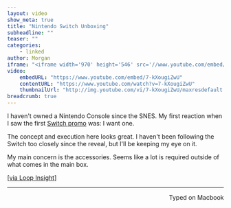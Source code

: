 ```yaml
---
layout: video
show_meta: true
title: "Nintendo Switch Unboxing"
subheadline: ""
teaser: ""
categories:
    - linked
author: Morgan
iframe: "<iframe width='970' height='546' src='//www.youtube.com/embed/7-kXougiZwU' frameborder='0' allowfullscreen></iframe>"
video:
    embedURL: "https://www.youtube.com/embed/7-kXougiZwU"
    contentURL: "https://www.youtube.com/watch?v=7-kXougiZwU"
    thumbnailUrl: "http://img.youtube.com/vi/7-kXougiZwU/maxresdefault.jpg"
breadcrumb: true
---
```


I haven't owned a Nintendo Console since the SNES. My first reaction when I saw the first [Switch promo](https://www.youtube.com/watch?v=f5uik5fgIaI) was: I want one.

 The concept and execution here looks great. I haven't been following the Switch too closely since the reveal, but I'll be keeping my eye on it.

My main concern is the accessories. Seems like a lot is required outside of what comes in the main box.

[[via Loop Insight](http://www.loopinsight.com/2017/02/24/nintendo-switch-unboxing-initial-impressions/)]

---
<p align="right">Typed on Macbook</p>
